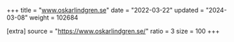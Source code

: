 +++
title = "www.oskarlindgren.se"
date = "2022-03-22"
updated = "2024-03-08"
weight = 102684

[extra]
source = "https://www.oskarlindgren.se/"
ratio = 3
size = 100
+++
